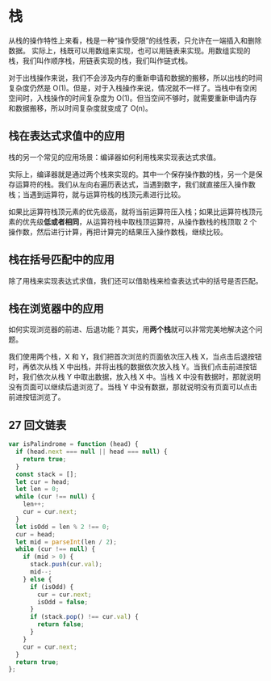 # 栈

从栈的操作特性上来看，栈是一种“操作受限”的线性表，只允许在一端插入和删除数据。
实际上，栈既可以用数组来实现，也可以用链表来实现。用数组实现的栈，我们叫作顺序栈，用链表实现的栈，我们叫作链式栈。

对于出栈操作来说，我们不会涉及内存的重新申请和数据的搬移，所以出栈的时间复杂度仍然是 O(1)。但是，对于入栈操作来说，情况就不一样了。当栈中有空闲空间时，入栈操作的时间复杂度为 O(1)。但当空间不够时，就需要重新申请内存和数据搬移，所以时间复杂度就变成了 O(n)。

## 栈在表达式求值中的应用

栈的另一个常见的应用场景：编译器如何利用栈来实现表达式求值。

实际上，编译器就是通过两个栈来实现的。其中一个保存操作数的栈，另一个是保存运算符的栈。我们从左向右遍历表达式，当遇到数字，我们就直接压入操作数栈；当遇到运算符，就与运算符栈的栈顶元素进行比较。

如果比运算符栈顶元素的优先级高，就将当前运算符压入栈；如果比运算符栈顶元素的优先级**低或者相同**，从运算符栈中取栈顶运算符，从操作数栈的栈顶取 2 个操作数，然后进行计算，再把计算完的结果压入操作数栈，继续比较。

## 栈在括号匹配中的应用

除了用栈来实现表达式求值，我们还可以借助栈来检查表达式中的括号是否匹配。

## 栈在浏览器中的应用

如何实现浏览器的前进、后退功能？其实，用**两个栈**就可以非常完美地解决这个问题。

我们使用两个栈，X 和 Y，我们把首次浏览的页面依次压入栈 X，当点击后退按钮时，再依次从栈 X 中出栈，并将出栈的数据依次放入栈 Y。当我们点击前进按钮时，我们依次从栈 Y 中取出数据，放入栈 X 中。当栈 X 中没有数据时，那就说明没有页面可以继续后退浏览了。当栈 Y 中没有数据，那就说明没有页面可以点击前进按钮浏览了。

## 27 回文链表

```js
var isPalindrome = function (head) {
  if (head.next === null || head === null) {
    return true;
  }
  const stack = [];
  let cur = head;
  let len = 0;
  while (cur !== null) {
    len++;
    cur = cur.next;
  }
  let isOdd = len % 2 !== 0;
  cur = head;
  let mid = parseInt(len / 2);
  while (cur !== null) {
    if (mid > 0) {
      stack.push(cur.val);
      mid--;
    } else {
      if (isOdd) {
        cur = cur.next;
        isOdd = false;
      }
      if (stack.pop() !== cur.val) {
        return false;
      }
    }
    cur = cur.next;
  }
  return true;
};
```
